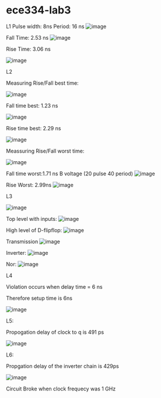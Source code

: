 # ece334-lab3

L1
Pulse width: 8ns
Period: 16 ns
![image](https://github.com/arafatsyed/ece334-lab3/assets/55632837/f718b485-6b11-47ff-8928-81d9bc773ebc)

Fall Time: 2.53 ns
![image](https://github.com/arafatsyed/ece334-lab3/assets/55632837/a85fc9cf-b9ae-464c-a689-a4b8f3c759a1)

Rise Time: 3.06 ns

![image](https://github.com/arafatsyed/ece334-lab3/assets/55632837/024af7a9-903a-46ca-a8b1-571f29d12386)

L2

Measuring Rise/Fall best time:

![image](https://github.com/arafatsyed/ece334-lab3/assets/55632837/ced51e32-2635-4364-a5ab-a5d41886d164)


Fall time best: 1.23 ns

![image](https://github.com/arafatsyed/ece334-lab3/assets/55632837/2ebd6cfc-5c13-4519-8800-86d4d4b06d0d)

Rise time best: 2.29 ns

![image](https://github.com/arafatsyed/ece334-lab3/assets/55632837/72bc48e8-d414-4cb7-b1bc-1a05c12fd3f9)

Meassuring Rise/Fall worst time:

![image](https://github.com/arafatsyed/ece334-lab3/assets/55632837/58035a8c-fc99-4d65-bb36-264897e3be4f)


Fall time worst:1.71 ns
B voltage (20 pulse 40 period)
![image](https://github.com/arafatsyed/ece334-lab3/assets/55632837/ac4ef2f9-193e-49f4-95c8-21d477450e71)


Rise Worst: 2.99ns
![image](https://github.com/arafatsyed/ece334-lab3/assets/55632837/0e08e0b7-c7ec-4328-bb97-4a58791400dc)


L3

![image](https://github.com/arafatsyed/ece334-lab3/assets/55632837/1e2ff5af-6c5a-4b67-b62e-1ed3a623330b)

Top level with inputs:
![image](https://github.com/arafatsyed/ece334-lab3/assets/55632837/4feeade8-2971-4228-aa43-3340e458f924)

High level of D-flipflop:
![image](https://github.com/arafatsyed/ece334-lab3/assets/55632837/bf3506a1-7951-43bc-b0f5-91f88263b9e6)

Transmission
![image](https://github.com/arafatsyed/ece334-lab3/assets/55632837/564a1917-0fb7-4bdf-b273-56c168285a11)

Inverter:
![image](https://github.com/arafatsyed/ece334-lab3/assets/55632837/07f40c31-831c-4af9-8208-913a5ad4c774)

Nor:
![image](https://github.com/arafatsyed/ece334-lab3/assets/55632837/4821b63e-f8db-4c4a-810b-4e9076d9b2b2)


L4

Violation occurs when delay time = 6 ns

Therefore setup time is 6ns

![image](https://github.com/arafatsyed/ece334-lab3/assets/55632837/af0b59dd-e167-4e1a-87e6-1f4808184f2c)


L5:

Propogation delay of clock to q is 491 ps

![image](https://github.com/arafatsyed/ece334-lab3/assets/55632837/2b79e9bf-5d18-4a07-815e-2f291bc299e1)

L6:

Propgation delay of the inverter chain is 429ps

![image](https://github.com/arafatsyed/ece334-lab3/assets/55632837/236485bd-78f8-4893-98b9-ff735e74f58e)

Circuit Broke when clock frequecy was 1 GHz
